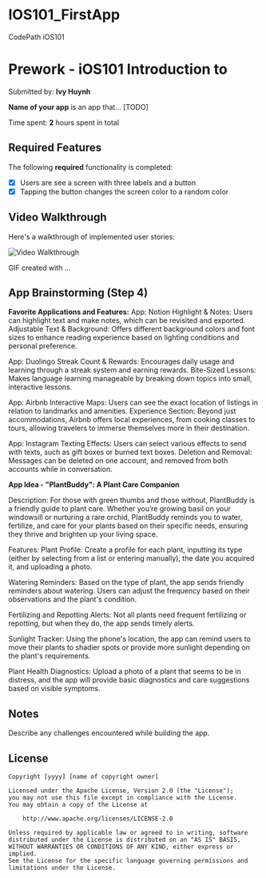 # IOS101_FirstApp
CodePath iOS101 

# Prework - iOS101 Introduction to 

Submitted by: **Ivy Huynh**

**Name of your app** is an app that... [TODO] 

Time spent: **2** hours spent in total

## Required Features

The following **required** functionality is completed:

- [x] Users are see a screen with three labels and a button
- [x] Tapping the button changes the screen color to a random color
 
## Video Walkthrough

Here's a walkthrough of implemented user stories:

<img src='http://i.imgur.com/link/to/your/gif/file.gif' title='Video Walkthrough' width='' alt='Video Walkthrough' />

<!-- Replace this with whatever GIF tool you used! -->
GIF created with ...  
<!-- Recommended tools:
[Kap](https://getkap.co/) for macOS
[ScreenToGif](https://www.screentogif.com/) for Windows
[peek](https://github.com/phw/peek) for Linux. -->

## App Brainstorming (Step 4)

**Favorite Applications and Features:**
App: Notion
Highlight & Notes: Users can highlight text and make notes, which can be revisited and exported.
Adjustable Text & Background: Offers different background colors and font sizes to enhance reading experience based on lighting conditions and personal preference.

App: Duolingo
Streak Count & Rewards: Encourages daily usage and learning through a streak system and earning rewards.
Bite-Sized Lessons: Makes language learning manageable by breaking down topics into small, interactive lessons.

App: Airbnb
Interactive Maps: Users can see the exact location of listings in relation to landmarks and amenities.
Experience Section: Beyond just accommodations, Airbnb offers local experiences, from cooking classes to tours, allowing travelers to immerse themselves more in their destination.

App: Instagram
Texting Effects: Users can select various effects to send with texts, such as gift boxes or burned text boxes.
Deletion and Removal: Messages can be deleted on one account, and removed from both accounts while in conversation.

**App Idea - "PlantBuddy": A Plant Care Companion**

Description:
For those with green thumbs and those without, PlantBuddy is a friendly guide to plant care. Whether you’re growing basil on your windowsill or nurturing a rare orchid, PlantBuddy reminds you to water, fertilize, and care for your plants based on their specific needs, ensuring they thrive and brighten up your living space.

Features:
Plant Profile: Create a profile for each plant, inputting its type (either by selecting from a list or entering manually), the date you acquired it, and uploading a photo.

Watering Reminders: Based on the type of plant, the app sends friendly reminders about watering. Users can adjust the frequency based on their observations and the plant's condition.

Fertilizing and Repotting Alerts: Not all plants need frequent fertilizing or repotting, but when they do, the app sends timely alerts.

Sunlight Tracker: Using the phone's location, the app can remind users to move their plants to shadier spots or provide more sunlight depending on the plant's requirements.

Plant Health Diagnostics: Upload a photo of a plant that seems to be in distress, and the app will provide basic diagnostics and care suggestions based on visible symptoms.

## Notes

Describe any challenges encountered while building the app.

## License

    Copyright [yyyy] [name of copyright owner]

    Licensed under the Apache License, Version 2.0 (the "License");
    you may not use this file except in compliance with the License.
    You may obtain a copy of the License at

        http://www.apache.org/licenses/LICENSE-2.0

    Unless required by applicable law or agreed to in writing, software
    distributed under the License is distributed on an "AS IS" BASIS,
    WITHOUT WARRANTIES OR CONDITIONS OF ANY KIND, either express or implied.
    See the License for the specific language governing permissions and
    limitations under the License.
